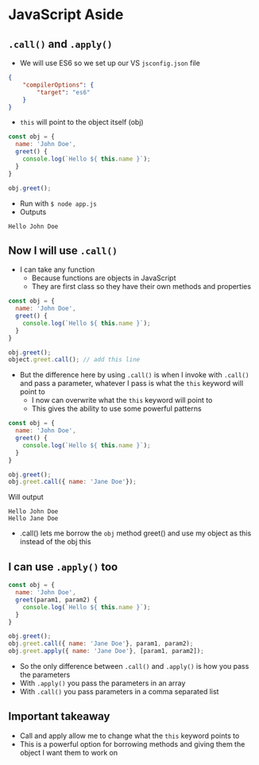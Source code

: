 # JavaScript Aside
## `.call()` and `.apply()`

* We will use ES6 so we set up our VS `jsconfig.json` file

```json
{
    "compilerOptions": {
        "target": "es6"
    }
}
```

* `this` will point to the object itself (obj)

```js
const obj = {
  name: 'John Doe',
  greet() {
    console.log(`Hello ${ this.name }`);
  }
}

obj.greet();
```

* Run with `$ node app.js`
* Outputs

`Hello John Doe`

## Now I will use `.call()`
* I can take any function
    - Because functions are objects in JavaScript
    - They are first class so they have their own methods and properties

```js
const obj = {
  name: 'John Doe',
  greet() {
    console.log(`Hello ${ this.name }`);
  }
}

obj.greet();
object.greet.call(); // add this line
```

* But the difference here by using `.call()` is when I invoke with `.call()` and pass a parameter, whatever I pass is what the `this` keyword will point to
    - I now can overwrite what the `this` keyword will point to
    - This gives the ability to use some powerful patterns

```js
const obj = {
  name: 'John Doe',
  greet() {
    console.log(`Hello ${ this.name }`);
  }
}

obj.greet();
obj.greet.call({ name: 'Jane Doe'});
```

Will output

```
Hello John Doe
Hello Jane Doe
```

* .call() lets me borrow the `obj` method greet() and use my object as this instead of the obj this

## I can use `.apply()` too
```js
const obj = {
  name: 'John Doe',
  greet(param1, param2) {
    console.log(`Hello ${ this.name }`);
  }
}

obj.greet();
obj.greet.call({ name: 'Jane Doe'}, param1, param2);
obj.greet.apply({ name: 'Jane Doe'}, [param1, param2]);
```

* So the only difference between `.call()` and `.apply()` is how you pass the parameters
* With `.apply()` you pass the parameters in an array
* With `.call()` you pass parameters in a comma separated list

## Important takeaway
* Call and apply allow me to change what the `this` keyword points to
* This is a powerful option for borrowing methods and giving them the object I want them to work on
